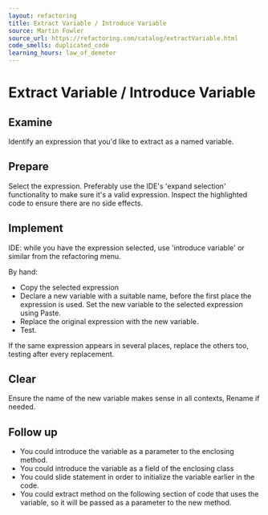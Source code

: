 ```yaml
---
layout: refactoring
title: Extract Variable / Introduce Variable
source: Martin Fowler
source_url: https://refactoring.com/catalog/extractVariable.html
code_smells: duplicated_code
learning_hours: law_of_demeter
---
```


# Extract Variable / Introduce Variable

## Examine
Identify an expression that you'd like to extract as a named variable.

## Prepare
Select the expression. Preferably use the IDE's 'expand selection' functionality to make sure it's a valid expression. Inspect the highlighted code to ensure there are no side effects.

## Implement
IDE: while you have the expression selected, use 'introduce variable' or similar from the refactoring menu.

By hand:
* Copy the selected expression
* Declare a new variable with a suitable name, before the first place the expression is used. Set the new variable to the selected expression using Paste.
* Replace the original expression with the new variable.
* Test.

If the same expression appears in several places, replace the others too, testing after every replacement.

## Clear
Ensure the name of the new variable makes sense in all contexts, Rename if needed.

## Follow up

* You could introduce the variable as a parameter to the enclosing method.
* You could introduce the variable as a field of the enclosing class
* You could slide statement in order to initialize the variable earlier in the code.
* You could extract method on the following section of code that uses the variable, so it will be passed as a parameter to the new method.

